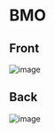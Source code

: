 # BMO

## Front
![image](https://user-images.githubusercontent.com/69895365/146292384-48b7809e-ad5b-4405-bdc1-bd7078714803.png)

## Back
![image](https://user-images.githubusercontent.com/69895365/146292401-2b7a899c-97e2-4314-850f-2988347e1705.png)
